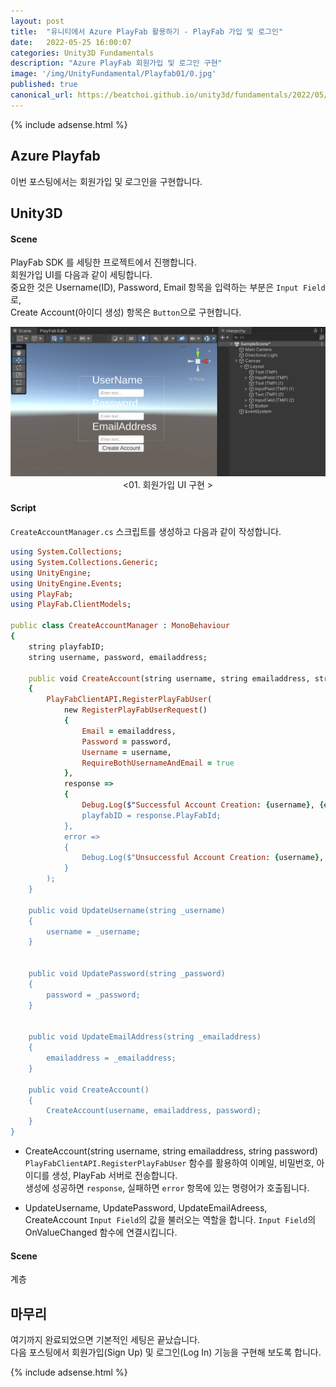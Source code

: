 ```yaml
---
layout: post
title:  "유니티에서 Azure PlayFab 활용하기 - PlayFab 가입 및 로그인"
date:   2022-05-25 16:00:07
categories: Unity3D Fundamentals
description: "Azure PlayFab 회원가입 및 로그인 구현"
image: '/img/UnityFundamental/Playfab01/0.jpg'
published: true
canonical_url: https://beatchoi.github.io/unity3d/fundamentals/2022/05/25/Playfab02/
---
```

  
  
  {% include adsense.html %}
  
  
## Azure Playfab  
이번 포스팅에서는 회원가입 및 로그인을 구현합니다.  
    
## Unity3D   
#### Scene
PlayFab SDK 를 세팅한 프로젝트에서 진행합니다.  
회원가입 UI를 다음과 같이 세팅합니다.  
중요한 것은 Username(ID), Password, Email 항목을 입력하는 부분은 `Input Field`로,  
Create Account(아이디 생성) 항목은 `Button`으로 구현합니다.  
  
<p align="center"><img src="/img/UnityFundamental/Playfab02/1.png"><br/>
<01. 회원가입 UI 구현 ></p>  
  
#### Script
  
`CreateAccountManager.cs` 스크립트를 생성하고 다음과 같이 작성합니다.  
  
```ruby
using System.Collections;
using System.Collections.Generic;
using UnityEngine;
using UnityEngine.Events;
using PlayFab;
using PlayFab.ClientModels;

public class CreateAccountManager : MonoBehaviour
{
    string playfabID;
    string username, password, emailaddress;

    public void CreateAccount(string username, string emailaddress, string password)
    {
        PlayFabClientAPI.RegisterPlayFabUser(
            new RegisterPlayFabUserRequest()
            {
                Email = emailaddress,
                Password = password,
                Username = username,
                RequireBothUsernameAndEmail = true
            },
            response =>
            {
                Debug.Log($"Successful Account Creation: {username}, {emailaddress}");
                playfabID = response.PlayFabId;
            },
            error =>
            {
                Debug.Log($"Unsuccessful Account Creation: {username}, {emailaddress} \n {error.ErrorMessage}");
            }
        );
    }

    public void UpdateUsername(string _username)
    {
        username = _username;
    }


    public void UpdatePassword(string _password)
    {
        password = _password;
    }


    public void UpdateEmailAddress(string _emailaddress)
    {
        emailaddress = _emailaddress;
    }

    public void CreateAccount()
    {
        CreateAccount(username, emailaddress, password);
    }
}
```  
* CreateAccount(string username, string emailaddress, string password)
  `PlayFabClientAPI.RegisterPlayFabUser` 함수를 활용하여 이메일, 비밀번호, 아이디를 생성, PlayFab 서버로 전송합니다.  
  생성에 성공하면 `response`, 실패하면 `error` 항목에 있는 명령어가 호출됩니다.  
  
* UpdateUsername, UpdatePassword, UpdateEmailAdreess, CreateAccount
  `Input Field`의 값을 불러오는 역할을 합니다. 
  `Input Field`의 OnValueChanged 함수에 연결시킵니다.  
  
#### Scene
계층 

  
## 마무리

여기까지 완료되었으면 기본적인 세팅은 끝났습니다.  
다음 포스팅에서 회원가입(Sign Up) 및 로그인(Log In) 기능을 구현해 보도록 합니다.  
  
  
  {% include adsense.html %}
  
  
  
